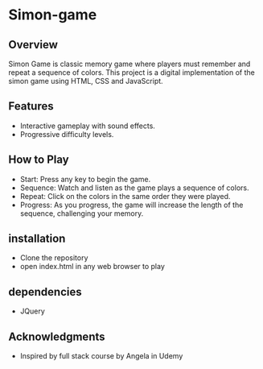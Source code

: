 # Simon-game
## Overview
Simon Game is classic memory game where players must remember and repeat a sequence of colors. This project is a digital implementation of the simon game using HTML, CSS and JavaScript.

## Features
- Interactive gameplay with sound effects.
- Progressive difficulty levels.

## How to Play
- Start: Press any key to begin the game.
- Sequence: Watch and listen as the game plays a sequence of colors.
- Repeat: Click on the colors in the same order they were played.
- Progress: As you progress, the game will increase the length of the sequence, challenging your memory.

## installation
- Clone the repository
- open index.html in any web browser to play

## dependencies
- JQuery

## Acknowledgments

- Inspired by full stack course by Angela in Udemy
